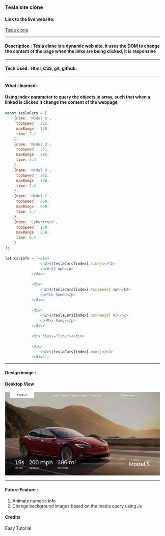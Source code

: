 ### Tesla site clone

#### Link to the live website:
[Tesla clone](https://fatscythe.github.io/Tesla-Clone/"TeslaClonelivesite")

___

#### Description : Tesla clone is a dynamic web site, it uses the DOM to change the content of the page when the links are being clicked, it is responsive
____

#### Tech Used : Html, CSS, git, github.
___

#### What i learned:
#### Using index parameter to query the objects in array, such that when a linked is clicked it change the content of the webpage

```JavaScript
const teslaCars = [
	{name: 'Model S',
	 topSpeed : 322,
	 maxRange : 350,
	 time: 2.1	
	},
	{name: 'Model 3',
	 topSpeed : 261,
	 maxRange : 285,
	 time: 3.3	
	},
	{name: 'Model X',
	 topSpeed : 262,
	 maxRange : 290,
	 time: 2.6	
	},
	{name: 'Model Y',
	 topSpeed : 250,
	 maxRange : 260,
	 time: 3.7	
	},
	{name: 'Cybertruck',
	 topSpeed : 130,
	 maxRange : 250,
	 time: 6.5	
	}
];

let carInfo = `<div>
				<h2>${teslaCars[index].time}s</h2>
				<p>0-62 mph</p>
			</div>

			<div>
				<h2>${teslaCars[index].topSpeed} mph</h2>
				<p>Top Speed</p>
			</div>

			<div>
				<h2>${teslaCars[index].maxRange} mi</h2>
				<p>Max Range</p>
			</div>

			<div class="line"></div>

			<div>
				<h2>${teslaCars[index].name}</h2>
			</div>`;
```

___

#### Design image :

#### Desktop View
![Tesla-Clone SS](asset/images/teslaClone.png "Desktop View")
___

#### Future Feature :
1. Animate numeric info
1. Change background images based on the media query using Js


#### Credits
Easy Tutorial